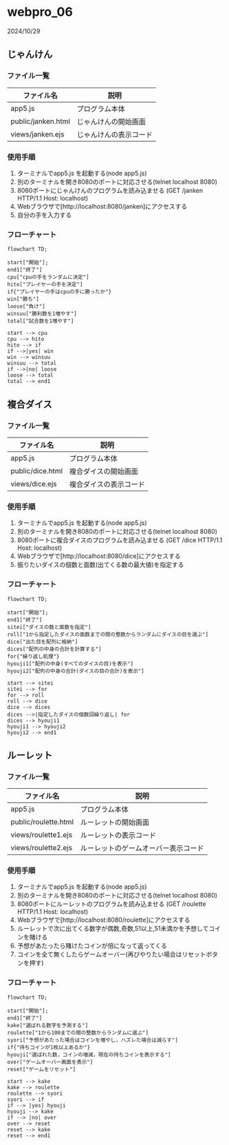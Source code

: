 # webpro_06
2024/10/29


## じゃんけん

### ファイル一覧
ファイル名 | 説明
-|-
app5.js | プログラム本体
public/janken.html | じゃんけんの開始画面
views/janken.ejs | じゃんけんの表示コード

### 使用手順
1. ターミナルでapp5.js を起動する(node app5.js)
1. 別のターミナルを開き8080のポートに対応させる(telnet localhost 8080)
1. 8080ポートにじゃんけんのプログラムを読み込ませる
(GET /janken HTTP/1.1
Host: localhost)
1. Webブラウザで[http://localhost:8080/janken]にアクセスする
1. 自分の手を入力する

### フローチャート
```mermaid
flowchart TD;

start["開始"];
end1["終了"]
cpu["cpuの手をランダムに決定"]
hito["プレイヤーの手を決定"]
if{"プレイヤーの手はcpuの手に勝ったか"}
win["勝ち"]
loose["負け"]
winsuu["勝利数を1増やす"]
total["試合数を1増やす"]

start --> cpu
cpu --> hito
hito --> if
if -->|yes| win
win --> winsuu
winsuu --> total
if -->|no| loose
loose --> total
total --> end1
```


## 複合ダイス

### ファイル一覧
ファイル名 | 説明
-|-
app5.js | プログラム本体
public/dice.html | 複合ダイスの開始画面
views/dice.ejs | 複合ダイスの表示コード

### 使用手順
1. ターミナルでapp5.js を起動する(node app5.js)
1. 別のターミナルを開き8080のポートに対応させる(telnet localhost 8080)
1. 8080ポートに複合ダイスのプログラムを読み込ませる
(GET /dice HTTP/1.1
Host: localhost)
1. Webブラウザで[http://localhost:8080/dice]にアクセスする
1. 振りたいダイスの個数と面数(出てくる数の最大値)を指定する

### フローチャート
```mermaid
flowchart TD;

start["開始"];
end1["終了"]
sitei["ダイスの数と面数を指定"]
roll["1から指定したダイスの面数までの間の整数からランダムにダイスの目を選ぶ"]
dice["出た目を配列に格納"]
dices["配列の中身の合計を計算する"]
for{"繰り返し処理"}
hyouji1["配列の中身(すべてのダイスの目)を表示"]
hyouji2["配列の中身の合計(ダイスの目の合計)を表示"]

start --> sitei
sitei --> for
for --> roll
roll --> dice
dice --> dices
dices -->|指定したダイスの個数回繰り返し| for
dices --> hyouji1
hyouji1 --> hyouji2
hyouji2 --> end1
```


## ルーレット

### ファイル一覧
ファイル名 | 説明
-|-
app5.js | プログラム本体
public/roulette.html | ルーレットの開始画面
views/roulette1.ejs | ルーレットの表示コード
views/roulette2.ejs | ルーレットのゲームオーバー表示コード

### 使用手順
1. ターミナルでapp5.js を起動する(node app5.js)
1. 別のターミナルを開き8080のポートに対応させる(telnet localhost 8080)
1. 8080ポートにルーレットのプログラムを読み込ませる
(GET /roulette HTTP/1.1
Host: localhost)
1. Webブラウザで[http://localhost:8080/roulette]にアクセスする
1. ルーレットで次に出てくる数字が偶数,奇数,51以上,51未満かを予想してコインを賭ける
1. 予想があたったら賭けたコインが倍になって返ってくる
1. コインを全て無くしたらゲームオーバー(再びやりたい場合はリセットボタンを押す)

### フローチャート
```mermaid
flowchart TD;

start["開始"];
end1["終了"]
kake["選ばれる数字を予測する"]
roulette["1から100までの間の整数からランダムに選ぶ"]
syori["予想があたった場合はコインを増やし，ハズレた場合は減らす"]
if{"持ちコインが1枚以上あるか"}
hyouji["選ばれた数，コインの増減，現在の持ちコインを表示する"]
over["ゲームオーバー画面を表示"]
reset["ゲームをリセット"]

start --> kake
kake --> roulette
roulette --> syori
syori --> if
if --> |yes| hyouji
hyouji --> kake
if --> |no| over
over --> reset
reset --> kake
reset --> end1
```